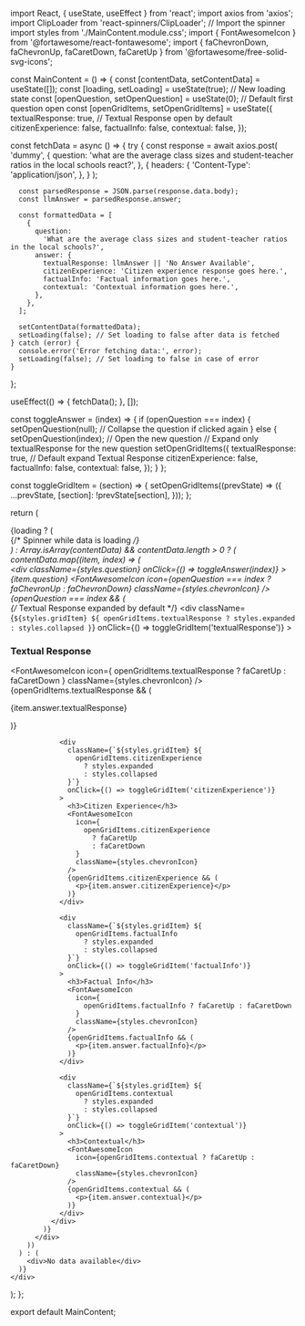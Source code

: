 import React, { useState, useEffect } from 'react';
import axios from 'axios';
import ClipLoader from 'react-spinners/ClipLoader'; // Import the spinner
import styles from './MainContent.module.css';
import { FontAwesomeIcon } from '@fortawesome/react-fontawesome';
import { faChevronDown, faChevronUp, faCaretDown, faCaretUp } from '@fortawesome/free-solid-svg-icons';

const MainContent = () => {
  const [contentData, setContentData] = useState([]);
  const [loading, setLoading] = useState(true); // New loading state
  const [openQuestion, setOpenQuestion] = useState(0); // Default first question open
  const [openGridItems, setOpenGridItems] = useState({
    textualResponse: true, // Textual Response open by default
    citizenExperience: false,
    factualInfo: false,
    contextual: false,
  });

  const fetchData = async () => {
    try {
      const response = await axios.post(
        'dummy',
        {
          question:
            'what are the average class sizes and student-teacher ratios in the local schools react?',
        },
        {
          headers: {
            'Content-Type': 'application/json',
          },
        }
      );

      const parsedResponse = JSON.parse(response.data.body);
      const llmAnswer = parsedResponse.answer;

      const formattedData = [
        {
          question:
            'What are the average class sizes and student-teacher ratios in the local schools?',
          answer: {
            textualResponse: llmAnswer || 'No Answer Available',
            citizenExperience: 'Citizen experience response goes here.',
            factualInfo: 'Factual information goes here.',
            contextual: 'Contextual information goes here.',
          },
        },
      ];

      setContentData(formattedData);
      setLoading(false); // Set loading to false after data is fetched
    } catch (error) {
      console.error('Error fetching data:', error);
      setLoading(false); // Set loading to false in case of error
    }
  };

  useEffect(() => {
    fetchData();
  }, []);

  const toggleAnswer = (index) => {
    if (openQuestion === index) {
      setOpenQuestion(null); // Collapse the question if clicked again
    } else {
      setOpenQuestion(index); // Open the new question
      // Expand only textualResponse for the new question
      setOpenGridItems({
        textualResponse: true, // Default expand Textual Response
        citizenExperience: false,
        factualInfo: false,
        contextual: false,
      });
    }
  };

  const toggleGridItem = (section) => {
    setOpenGridItems((prevState) => ({
      ...prevState,
      [section]: !prevState[section],
    }));
  };

  return (
    <div className={styles.mainContent}>
      {loading ? (
        <div className={styles.loaderWrapper}>
          {/* Spinner while data is loading */}
          <ClipLoader color="#36d7b7" loading={loading} size={50} />
        </div>
      ) : Array.isArray(contentData) && contentData.length > 0 ? (
        contentData.map((item, index) => (
          <div key={index} className={styles.questionBlock}>
            <div
              className={styles.question}
              onClick={() => toggleAnswer(index)}
            >
              {item.question}
              <FontAwesomeIcon
                icon={openQuestion === index ? faChevronUp : faChevronDown}
                className={styles.chevronIcon}
              />
            </div>
            {openQuestion === index && (
              <div className={styles.gridAnswer}>
                {/* Textual Response expanded by default */}
                <div
                  className={`${styles.gridItem} ${
                    openGridItems.textualResponse
                      ? styles.expanded
                      : styles.collapsed
                  }`}
                  onClick={() => toggleGridItem('textualResponse')}
                >
                  <h3>Textual Response</h3>
                  <FontAwesomeIcon
                    icon={
                      openGridItems.textualResponse
                        ? faCaretUp
                        : faCaretDown
                    }
                    className={styles.chevronIcon}
                  />
                  {openGridItems.textualResponse && (
                    <p>{item.answer.textualResponse}</p>
                  )}
                </div>

                <div
                  className={`${styles.gridItem} ${
                    openGridItems.citizenExperience
                      ? styles.expanded
                      : styles.collapsed
                  }`}
                  onClick={() => toggleGridItem('citizenExperience')}
                >
                  <h3>Citizen Experience</h3>
                  <FontAwesomeIcon
                    icon={
                      openGridItems.citizenExperience
                        ? faCaretUp
                        : faCaretDown
                    }
                    className={styles.chevronIcon}
                  />
                  {openGridItems.citizenExperience && (
                    <p>{item.answer.citizenExperience}</p>
                  )}
                </div>

                <div
                  className={`${styles.gridItem} ${
                    openGridItems.factualInfo
                      ? styles.expanded
                      : styles.collapsed
                  }`}
                  onClick={() => toggleGridItem('factualInfo')}
                >
                  <h3>Factual Info</h3>
                  <FontAwesomeIcon
                    icon={
                      openGridItems.factualInfo ? faCaretUp : faCaretDown
                    }
                    className={styles.chevronIcon}
                  />
                  {openGridItems.factualInfo && (
                    <p>{item.answer.factualInfo}</p>
                  )}
                </div>

                <div
                  className={`${styles.gridItem} ${
                    openGridItems.contextual
                      ? styles.expanded
                      : styles.collapsed
                  }`}
                  onClick={() => toggleGridItem('contextual')}
                >
                  <h3>Contextual</h3>
                  <FontAwesomeIcon
                    icon={openGridItems.contextual ? faCaretUp : faCaretDown}
                    className={styles.chevronIcon}
                  />
                  {openGridItems.contextual && (
                    <p>{item.answer.contextual}</p>
                  )}
                </div>
              </div>
            )}
          </div>
        ))
      ) : (
        <div>No data available</div>
      )}
    </div>
  );
};

export default MainContent;

